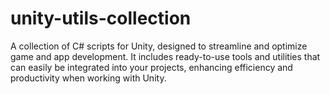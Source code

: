 # unity-utils-collection
A collection of C# scripts for Unity, designed to streamline and optimize game and app development. It includes ready-to-use tools and utilities that can easily be integrated into your projects, enhancing efficiency and productivity when working with Unity.
